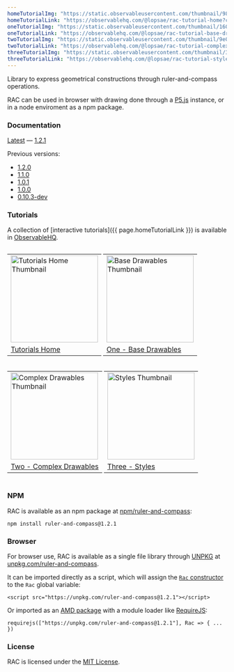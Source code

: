 ```yaml
---
homeTutorialImg: "https://static.observableusercontent.com/thumbnail/9802bd7d18cde48702d17122d317377618b6ec774200f56bbe10e0d2958ed8a3.jpg"
homeTutorialLink: "https://observablehq.com/@lopsae/rac-tutorial-home?collection=@lopsae/rac-tutorials"
oneTutorialImg: "https://static.observableusercontent.com/thumbnail/1602ac3ccd7fe186b4467ad1c21c85a4e334b89be40e5bd43d51c298069e1146.jpg"
oneTutorialLink: "https://observablehq.com/@lopsae/rac-tutorial-base-drawables?collection=@lopsae/rac-tutorials"
twoTutorialImg: "https://static.observableusercontent.com/thumbnail/9e00d8b24b88e7050b5442ea70b1db0b6bc2dc03ee7627e14599352e7de4a063.jpg"
twoTutorialLink: "https://observablehq.com/@lopsae/rac-tutorial-complex-drawables?collection=@lopsae/rac-tutorials"
threeTutorialImg: "https://static.observableusercontent.com/thumbnail/3d24088ee7c2725872eb76644de8bb787a610c7b27492121d60ce5e1cd551b28.jpg"
threeTutorialLink: "https://observablehq.com/@lopsae/rac-tutorial-styles?collection=@lopsae/rac-tutorials"
---
```


Library to express geometrical constructions through ruler-and-compass operations.

RAC can be used in browser with drawing done through a [P5.js](https://p5js.org/) instance, or in a node enviroment as a npm package.


### Documentation

[Latest](./documentation/latest/) — [1.2.1](./documentation/1.2.1/)

Previous versions:
+ [1.2.0](./documentation/1.2.0/)
+ [1.1.0](./documentation/1.1.0/)
+ [1.0.1](./documentation/1.0.1/)
+ [1.0.0](./documentation/1.0.0/)
+ [0.10.3-dev](./documentation/0.10.3-dev/)



### Tutorials

A collection of [interactive tutorials]({{ page.homeTutorialLink }}) is available in [ObservableHQ](https://observablehq.com/).

<table style="display:inline-block; width: auto;">
  <tr>
    <td>
      <a href="{{ page.homeTutorialLink }}">
      <img src="{{ page.homeTutorialImg }}" alt="Tutorials Home Thumbnail" width="200"/>
      </a>
    </td>
  </tr>
  <tr>
    <td>
      <span><a href="{{ page.homeTutorialLink }}">
      Tutorials Home
      </a></span>
    </td>
  </tr>
</table>

<table style="display:inline-block; width: auto;">
  <tr>
    <td>
      <a href="{{ page.oneTutorialLink }}">
      <img src="{{ page.oneTutorialImg }}" alt="Base Drawables Thumbnail" width="200"/>
      </a>
    </td>
  </tr>
  <tr>
    <td>
      <span><a href="{{ page.oneTutorialLink }}">
      One - Base Drawables
      </a></span>
    </td>
  </tr>
</table>

<table style="display:inline-block; width: auto;">
  <tr>
    <td>
      <a href="{{ page.twoTutorialLink }}">
      <img src="{{ page.twoTutorialImg }}" alt="Complex Drawables Thumbnail" width="200"/>
      </a>
    </td>
  </tr>
  <tr>
    <td>
      <span><a href="{{ page.twoTutorialLink }}">
      Two - Complex Drawables
      </a></span>
    </td>
  </tr>
</table>

<table style="display:inline-block; width: auto;">
  <tr>
    <td>
      <a href="{{ page.threeTutorialLink }}">
      <img src="{{ page.threeTutorialImg }}" alt="Styles Thumbnail" width="200"/>
      </a>
    </td>
  </tr>
  <tr>
    <td>
      <span><a href="{{ page.threeTutorialLink }}">
      Three - Styles
      </a></span>
    </td>
  </tr>
</table>



### NPM

RAC is available as an npm package at [npm/ruler-and-compass](https://www.npmjs.com/package/ruler-and-compass):
```
npm install ruler-and-compass@1.2.1
```



### Browser

For browser use, RAC is available as a single file library through [UNPKG](https://unpkg.com/) at [unpkg.com/ruler-and-compass](https://unpkg.com/ruler-and-compass).

It can be imported directly as a script, which will assign the [`Rac` constructor](./documentation/1.2.1/Rac.html) to the `Rac` global variable:
```
<script src="https://unpkg.com/ruler-and-compass@1.2.1"></script>
```

Or imported as an [AMD package](https://github.com/amdjs/amdjs-api/blob/master/AMD.md) with a module loader like [RequireJS](https://requirejs.org/):
```
requirejs(["https://unpkg.com/ruler-and-compass@1.2.1"], Rac => { ... })
```



### License

RAC is licensed under the [MIT License](https://github.com/lopsae/rac/blob/main/LICENSE).

